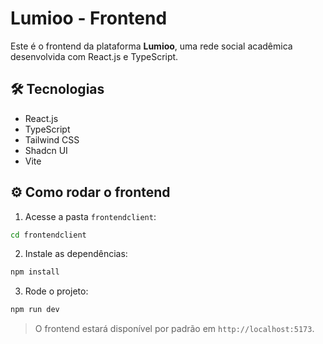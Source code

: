 # Lumioo - Frontend

Este é o frontend da plataforma **Lumioo**, uma rede social acadêmica desenvolvida com React.js e TypeScript.

## 🛠️ Tecnologias

- React.js
- TypeScript
- Tailwind CSS
- Shadcn UI
- Vite

## ⚙️ Como rodar o frontend

1. Acesse a pasta `frontendclient`:

```bash
cd frontendclient
```

2. Instale as dependências:

```bash
npm install
```

3. Rode o projeto:

```bash
npm run dev
```

> O frontend estará disponível por padrão em `http://localhost:5173`.
